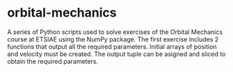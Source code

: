 # orbital-mechanics
A series of Python scripts used to solve exercises of the Orbital Mechanics course at ETSIAE using the NumPy package.
The first exercise includes 2 functions that output all the required parameters. Initial arrays of position and velocity must be created. The output tuple can be asigned and sliced to obtain the required parameters.
